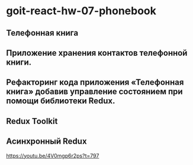 # goit-react-hw-07-phonebook

## Телефонная книга

## Приложение хранения контактов телефонной книги.

## Рефакторинг кода приложения «Телефонная книга» добавив управление состоянием при помощи библиотеки Redux.

## Redux Toolkit

## Асинхронный Redux

https://youtu.be/4V0mgp6r2ps?t=797
